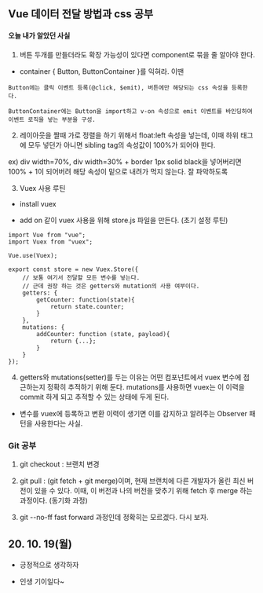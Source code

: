 ## Vue 데이터 전달 방법과 css 공부

#### 오늘 내가 알았던 사실

1. 버튼 두개를 만들더라도 확장 가능성이 있다면 component로 묶을 줄 알아야 한다.

 - container { Button, ButtonContainer }를 익혀라. 이땐

 ```
 Button에는 클릭 이벤트 등록(@click, $emit), 버튼에만 해당되는 css 속성을 등록한다.

 ButtonContainer에는 Button을 import하고 v-on 속성으로 emit 이벤트를 바인딩하여 이벤트 로직을 넣는 부분을 구성.
 ```


2. 레이아웃을 짤때 가로 정렬을 하기 위해서 float:left 속성을 넣는데, 이때 하위 태그에 모두 넣던가 아니면 sibling tag의 속성값이 100%가 되어야 한다.

ex) div width=70%, div width=30% + border 1px solid black을 넣어버리면 100% + 1이 되어버려 해당 속성이 밑으로 내려가 먹지 않는다. 잘 파악하도록

3. Vuex 사용 루틴

 - install vuex

 - add on 같이 vuex 사용을 위해 store.js 파일을 만든다. (초기 설정 루틴)

```
import Vue from "vue";
import Vuex from "vuex";

Vue.use(Vuex);

export const store = new Vuex.Store({
    // 보통 여기서 전달할 모든 변수를 넣는다.
    // 근데 권장 하는 것은 getters와 mutation의 사용 여부이다.
    getters: {
        getCounter: function(state){
            return state.counter;
        }
    },
    mutations: {
        addCounter: function (state, payload){
            return {...};
        }
    }
});
```

4. getters와 mutations(setter)를 두는 이유는 어떤 컴포넌트에서 vuex 변수에 접근하는지 정확히 추적하기 위해 둔다. mutations를 사용하면 vuex는 이 이력을 commit 하게 되고 추적할 수 있는 상태에 두게 된다.

- 변수를 vuex에 등록하고 변환 이력이 생기면 이를 감지하고 알려주는 Observer 패턴을 사용한다는 사실.

### Git 공부

 1. git checkout : 브랜치 변경

 2. git pull : (git fetch + git merge)이며, 현재 브랜치에 다른 개발자가 올린 최신 버전이 있을 수 있다. 이때, 이 버전과 나의 버전을 맞추기 위해 fetch 후 merge 하는 과정이다. (동기화 과정)

 3. git --no-ff fast forward 과정인데 정확히는 모르겠다. 다시 보자.

## 20. 10. 19(월)

 - 긍정적으로 생각하자

 - 인생 기이일다~